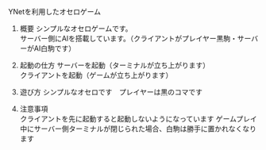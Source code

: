 YNetを利用したオセロゲーム

1. 概要
シンプルなオセロゲームです。  
サーバー側にAIを搭載しています。（クライアントがプレイヤー黒駒・サーバーがAI白駒です）　　


3. 起動の仕方
サーバーを起動（ターミナルが立ち上がります）  
クライアントを起動（ゲームが立ち上がります）


3. 遊び方
シンプルなオセロです　プレイヤーは黒のコマです


4. 注意事項  
クライアントを先に起動すると起動しないようになっています
ゲームプレイ中にサーバー側ターミナルが閉じられた場合、白駒は勝手に置かれなくなります
